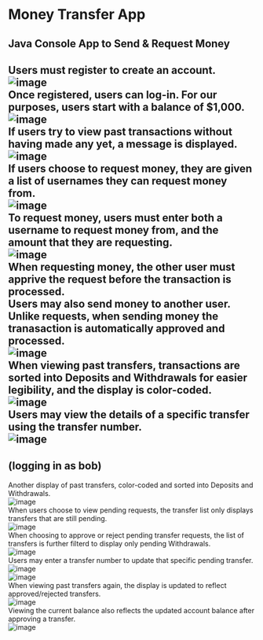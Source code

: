 # Money Transfer App
## Java Console App to Send & Request Money

Users must register to create an account.   
![image](https://user-images.githubusercontent.com/47723396/210193133-75b98a34-221d-4de3-813d-66a9f1407c70.png)   
Once registered, users can log-in.  For our purposes, users start with a balance of $1,000.   
![image](https://user-images.githubusercontent.com/47723396/210193172-8b1c1db4-1352-4c34-b5e5-fd9859754c53.png)   
If users try to view past transactions without having made any yet, a message is displayed.   
![image](https://user-images.githubusercontent.com/47723396/210193184-bfe65e53-d149-4897-8f63-7d0884aaeaf7.png)   
If users choose to request money, they are given a list of usernames they can request money from.   
![image](https://user-images.githubusercontent.com/47723396/210193221-5338dbf1-f81d-4e5f-a0e5-d4390b9a419d.png)   
To request money, users must enter both a username to request money from, and the amount that they are requesting.   
![image](https://user-images.githubusercontent.com/47723396/210193264-b5a1954b-7c74-4330-bf3c-d97b229f3704.png)   
When requesting money, the other user must apprive the request before the transaction is processed.   
Users may also send money to another user.  Unlike requests, when sending money the tranasaction is automatically approved and processed.   
![image](https://user-images.githubusercontent.com/47723396/210193309-054f1d6f-d075-48bf-843f-e9642a3d0617.png)   
When viewing past transfers, transactions are sorted into Deposits and Withdrawals for easier legibility, and the display is color-coded.   
![image](https://user-images.githubusercontent.com/47723396/210193410-e294cd04-737f-4ac9-a581-6e3381f61fa0.png)   
Users may view the details of a specific transfer using the transfer number.   
![image](https://user-images.githubusercontent.com/47723396/210193439-f93df1ef-67ff-4e63-9174-60e870c637f0.png)   
---  
(logging in as bob)   
---
Another display of past transfers, color-coded and sorted into Deposits and Withdrawals.   
![image](https://user-images.githubusercontent.com/47723396/210193493-793d09d6-bc6f-495c-86ea-6f4b67b81c89.png)   
When users choose to view pending requests, the transfer list only displays transfers that are still pending.   
![image](https://user-images.githubusercontent.com/47723396/210193575-179abc6c-23ae-40cf-b152-607ed317615e.png)   
When choosing to approve or reject pending transfer requests, the list of transfers is further filterd to display only pending Withdrawals.   
![image](https://user-images.githubusercontent.com/47723396/210193629-ef7061cf-8e1a-4633-a240-eed6863427aa.png)   
Users may enter a transfer number to update that specific pending transfer.   
![image](https://user-images.githubusercontent.com/47723396/210193670-ab95ef0d-b856-4d11-b518-aee57f76ec17.png)   
![image](https://user-images.githubusercontent.com/47723396/210193689-476efc5e-a7c5-4c7c-a9f5-893f9c8b0077.png)   
When viewing past transfers again, the display is updated to reflect approved/rejected transfers.   
![image](https://user-images.githubusercontent.com/47723396/210193729-c133e597-3352-4de0-9ffa-dac667dcc93c.png)   
Viewing the current balance also reflects the updated account balance after approving a transfer.   
![image](https://user-images.githubusercontent.com/47723396/210193756-eefe6c5b-12eb-411e-aa70-e69bb4e57732.png)  

